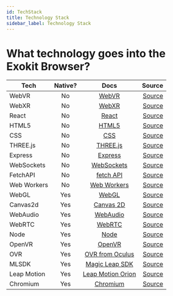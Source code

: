 ```yaml
---
id: TechStack 
title: Technology Stack 
sidebar_label: Technology Stack 
---
```


# What technology goes into the Exokit Browser? 

| Tech          | Native?       | Docs  | Source |
| ------------- |:-------------:|:-----:|-------:|
| WebVR      | No  | [WebVR](https://developer.mozilla.org/en-US/docs/Web/API/WebVR_API) | [Source]( ) |
| WebXR      | No  | [WebXR](https://github.com/immersive-web/webxr) | [Source]( ) |
| React      | No  | [React](https://reactjs.org/docs/getting-started.html) | [Source]( ) |
| HTML5      | No  | [HTML5](https://developer.mozilla.org/en-US/docs/Web/Guide/HTML/HTML5)  | [Source]( ) |
| CSS        | No  | [CSS](https://developer.mozilla.org/en-US/docs/Web/CSS) | [Source]( ) |
| THREE.js   | No  | [THREE.js](https://threejs.org/docs/) | [Source]( ) |
| Express    | No  | [Express](https://expressjs.com/en/api.html) | [Source]( ) |
| WebSockets | No  | [WebSockets](https://developer.mozilla.org/en-US/docs/Web/API/WebSockets_API) | [Source]( ) |
| FetchAPI   | No  | [fetch API](https://developer.mozilla.org/en-US/docs/Web/API/Fetch_API) | [Source]( ) |
| Web Workers| No  | [Web Workers](https://developer.mozilla.org/en-US/docs/Web/API/Web_Workers_API) | [Source]( ) |
| WebGL      | Yes | [WebGL](https://developer.mozilla.org/en-US/docs/Web/API/WebGL_API) | [Source]( ) |
| Canvas2d   | Yes | [Canvas 2D](https://developer.mozilla.org/en-US/docs/Web/API/Canvas_API) | [Source]( ) |
| WebAudio   | Yes | [WebAudio](https://developer.mozilla.org/en-US/docs/Web/API/Web_Audio_API) | [Source]( ) |
| WebRTC     | Yes | [WebRTC](https://developer.mozilla.org/en-US/docs/Web/API/WebRTC_API) | [Source]( ) |
| Node       | Yes | [Node](https://nodejs.org/en/docs/) | [Source]( ) |
| OpenVR     | Yes | [OpenVR](https://github.com/ValveSoftware/openvr/wiki/API-Documentation) | [Source]( ) |
| OVR        | Yes | [OVR from Oculus](https://developer.oculus.com/) | [Source]( ) |
| MLSDK      | Yes | [Magic Leap SDK](https://www.magicleap.com/creator) | [Source]( ) |
| Leap Motion| Yes | [Leap Motion Orion](https://developer.leapmotion.com/orion/) | [Source]( ) |
| Chromium   | Yes | [Chromium](https://www.chromium.org/developers) | [Source]( ) |


